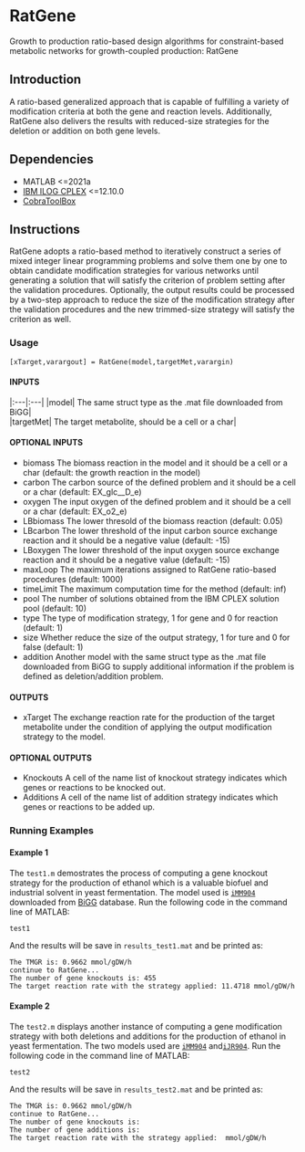 # RatGene

Growth to production ratio-based design algorithms for constraint-based metabolic networks for growth-coupled production: RatGene


## Introduction

A ratio-based generalized approach that is capable of fulfilling a variety of modification criteria at both the gene and reaction levels. Additionally, RatGene also delivers the results with reduced-size strategies for the deletion or addition on both gene levels.


## Dependencies

+ MATLAB <=2021a
+ [IBM ILOG CPLEX](https://www.ibm.com/docs/en/icos/12.10.0?topic=SSSA5P_12.10.0/ilog.odms.studio.help/Optimization_Studio/topics/COS_home.htm) <=12.10.0
+ [CobraToolBox](https://opencobra.github.io/cobratoolbox/stable/index.html)

## Instructions

RatGene adopts a ratio-based method to iteratively construct a series of mixed integer linear programming problems and solve them one by one to obtain candidate modification strategies for various networks until generating a solution that will satisfy the criterion of problem setting after the validation procedures. Optionally, the output results could be processed by a two-step approach to reduce the size of the modification strategy after the validation procedures and the new trimmed-size strategy will satisfy the criterion as well.

### Usage

```
[xTarget,varargout] = RatGene(model,targetMet,varargin)
```

#### INPUTS
   |:---|:---|
   |model|      The same struct type as the .mat file downloaded from BiGG|  
   |targetMet|  The target metabolite, should be a cell or a char|  

#### OPTIONAL INPUTS
   - biomass    The biomass reaction in the model and it should be a cell
              or a char (default: the growth reaction in the model)  
   - carbon     The carbon source of the defined problem and it should be
              a cell or a char (default: EX_glc__D_e)  
   - oxygen     The input oxygen of the defined problem and it should be a
              cell or a char (default: EX_o2_e)  
   - LBbiomass  The lower thresold of the biomass reaction (default: 0.05)  
   - LBcarbon   The lower threshold of the input carbon source exchange
              reaction and it should be a negative value (default: -15)  
   - LBoxygen   The lower threshold of the input oxygen source exchange
              reaction and it should be a negative value (default: -15)  
   - maxLoop    The maximum iterations assigned to RatGene ratio-based
              procedures (default: 1000)  
   - timeLimit  The maximum computation time for the method (default: inf)  
   - pool       The number of solutions obtained from the IBM CPLEX solution
              pool (default: 10)  
   - type       The type of modification strategy, 1 for gene and 0 for
              reaction (default: 1)  
   - size       Whether reduce the size of the output strategy, 1 for ture
              and 0 for false (default: 1)  
   - addition   Another model with the same struct type as the .mat file
              downloaded from BiGG to supply additional information if the
              problem is defined as deletion/addition problem.  

#### OUTPUTS
   + xTarget   The exchange reaction rate for the production of the target
              metabolite under the condition of applying the output
              modification strategy to the model.  

#### OPTIONAL OUTPUTS
   - Knockouts  A cell of the name list of knockout strategy indicates which
              genes or reactions to be knocked out.  
   - Additions  A cell of the name list of addition strategy indicates which
              genes or reactions to be added up.  


### Running Examples
#### Example 1
The `test1.m` demostrates the process of computing a gene knockout strategy for the production of ethanol which is a valuable biofuel and industrial solvent in yeast fermentation. The model used is [`iMM904`](http://bigg.ucsd.edu/models/iMM904) downloaded from [BiGG](http://bigg.ucsd.edu/) database. Run the following code in the command line of MATLAB:
```
test1
```
And the results will be save in `results_test1.mat` and be printed as:
```
The TMGR is: 0.9662 mmol/gDW/h 
continue to RatGene...
The number of gene knockouts is: 455 
The target reaction rate with the strategy applied: 11.4718 mmol/gDW/h 
```
#### Example 2
The `test2.m` displays another instance of computing a gene modification strategy with both deletions and additions for the production of ethanol in yeast fermentation. The two models used are [`iMM904`](http://bigg.ucsd.edu/models/iMM904) and[`iJR904`](http://bigg.ucsd.edu/models/iJR904). Run the following code in the command line of MATLAB:
```
test2
```
And the results will be save in `results_test2.mat` and be printed as:
```
The TMGR is: 0.9662 mmol/gDW/h 
continue to RatGene...
The number of gene knockouts is:  
The number of gene additions is: 
The target reaction rate with the strategy applied:  mmol/gDW/h 
```
